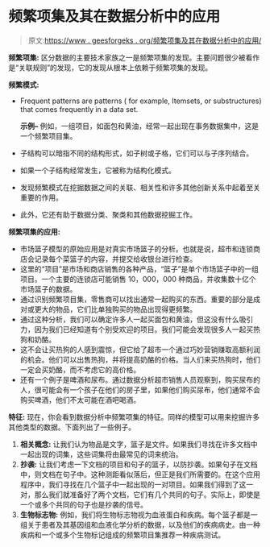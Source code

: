 # 频繁项集及其在数据分析中的应用

> 原文:[https://www . geesforgeks . org/频繁项集及其在数据分析中的应用/](https://www.geeksforgeeks.org/frequent-itemsets-and-its-applications-in-data-analytics/)

**频繁项集:**
区分数据的主要技术家族之一是频繁项集的发现。主要问题很少被看作是“关联规则”的发现，它的发现从根本上依赖于频繁项集的发现。

**频繁模式:**

*   Frequent patterns are patterns ( for example, Itemsets, or substructures) that comes frequently in a data set.

    **示例–**
    例如，一组项目，如面包和黄油，经常一起出现在事务数据集中，这是一个频繁项目集。

*   子结构可以暗指不同的结构形式，如子树或子格，它们可以与子序列结合。
*   如果一个子结构经常发生，它被称为结构化模式。
*   发现频繁模式在挖掘数据之间的关联、相关性和许多其他创新关系中起着至关重要的作用。
*   此外，它还有助于数据分类、聚类和其他数据挖掘工作。

**频繁项集的应用:**

*   市场篮子模型的原始应用是对真实市场篮子的分析。也就是说，超市和连锁商店会记录每个菜篮子的内容，并提交给收银台进行检查。
*   这里的“项目”是市场和商店销售的各种产品，“篮子”是单个市场篮子中的一组项目。一个主要的连锁店可能销售 10，000，000 种商品，并收集数十亿个市场篮子的数据。
*   通过识别频繁项目集，零售商可以找出通常一起购买的东西。重要的部分是成对或更大的物品，它们比单独购买的物品出现得更频繁。
*   通过这种分析，我们可以确定许多人一起买面包和黄油，但这没有什么吸引力，因为我们已经知道有个别受欢迎的项目。我们可能会发现很多人一起买热狗和奶酪。
*   这不会让买热狗的人感到震惊，但它给了超市一个通过巧妙营销赚取高额利润的机会。他们可以出售热狗，并将提高奶酪的价格。当人们来买热狗时，他们一定会买奶酪，而不考虑它的高价格。
*   还有一个例子是啤酒和尿布。通过数据分析超市销售人员观察到，购买尿布的人，很可能会有一个孩子在他们的房子里，如果他们购买尿布，他们通常不会购买啤酒，他们不太可能在酒吧喝酒。

**特征:**
现在，你会看到数据分析中频繁项集的特征。同样的模型可以用来挖掘许多其他类型的数据。下面列出了一些例子。

1.  **相关概念:**
    让我们认为物品是文字，篮子是文件。如果我们寻找在许多文档中一起出现的词集，这些词集将由最常见的词来统治。
2.  **抄袭:**
    让我们考虑一下文档的项目和句子的篮子，以防抄袭。如果句子在文档中，则文档在句子中。这种测距看似落后，但正是我们所需要的。在这个应用程序中，我们寻找在几个篮子中一起出现的一对项目。如果我们得到了这一对，那么我们就准备好了两个文档，它们有几个共同的句子。实际上，即使是一个或多个共同的句子也是抄袭的信号。
3.  **生物标志物:**
    例如，我们将生物标志物视为血液蛋白和疾病。每个篮子都是一组关于患者及其基因组和血液化学分析的数据，以及他们的疾病病史。由一种疾病和一个或多个生物标记组成的频繁项目集推荐一种疾病测试。